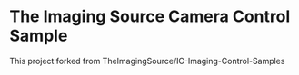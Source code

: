 # The Imaging Source Camera Control Sample
This project forked from TheImagingSource/IC-Imaging-Control-Samples
